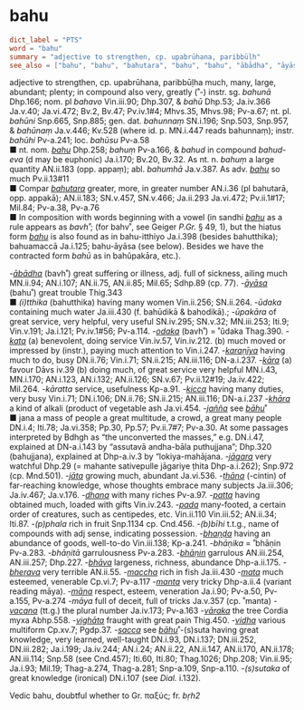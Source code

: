 # bahu

``` toml
dict_label = "PTS"
word = "bahu"
summary = "adjective to strengthen, cp. upabrūhana, paribbūḷh"
see_also = ["bahu", "bahu", "bahutara", "bahu", "bahu", "ābādha", "āyāsa", "odaka", "kata", "karaṇīya", "kāra", "kicca", "khāra", "jañña", "bāhu", "jāgara", "jāta", "ṭhāna", "dhana", "patta", "pada", "bhaṇḍa", "bhāṇin", "bhāva", "bherava", "maccha", "mata", "manta", "māna", "vacana", "vāraka", "vighāta", "vidha", "sacca", "bāhu"]
```

adjective to strengthen, cp. upabrūhana, paribbūḷha much, many, large, abundant; plenty; in compound also very, greatly (˚\-) instr. sg. *bahunā* Dhp.166; nom. pl *bahavo* Vin.iii.90; Dhp.307, & *bahū* Dhp.53; Ja.iv.366 Ja.v.40; Ja.vi.472; Bv.2, Bv.47; Pv.iv.1#4; Mhvs.35, Mhvs.98; Pv\-a.67; nt. pl. *bahūni* Snp.665, Snp.885; gen. dat. *bahunnaṃ* SN.i.196; Snp.503, Snp.957, & *bahūnaṃ* Ja.v.446; Kv.528 (where id. p. MN.i.447 reads bahunnaṃ); instr. *bahūhi* Pv\-a.241; loc. *bahūsu* Pv\-a.58  
■ nt. nom. *[bahu](bahu.md)* Dhp.258; *bahuṃ* Pv\-a.166, & *bahud* in compound *bahud\-eva* (d may be euphonic) Ja.i.170; Bv.20, Bv.32. As nt. n. *bahuṃ* a large quantity AN.ii.183 (opp. appaṃ); abl. *bahumhā* Ja.v.387. As adv. *[bahu](bahu.md)* so much Pv.ii.13#11  
■ Compar *[bahutara](bahutara.md)* greater, more, in greater number AN.i.36 (pl bahutarā, opp. appakā); AN.ii.183; SN.v.457, SN.v.466; Ja.ii.293 Ja.vi.472; Pv.ii.1#17; Mil.84; Pv\-a.38, Pv\-a.76  
■ In composition with words beginning with a vowel (in sandhi *[bahu](bahu.md)* as a rule appears as *bavh˚*; (for bahv˚, see Geiger *P.Gr.* § 49, 1), but the hiatus form *[bahu](bahu.md)* is also found as in bahu\-itthiyo Ja.i.398 (besides bahutthika); bahuamaccā Ja.i.125; bahu\-āyāsa (see below). Besides we have the contracted form *bahū* as in bahûpakāra, etc.).

*\-[ābādha](ābādha.md)* (bavh˚) great suffering or illness, adj. full of sickness, ailing much MN.ii.94; AN.i.107; AN.ii.75, AN.ii.85; Mil.65; Sdhp.89 (cp. 77). *\-[āyāsa](āyāsa.md)* (bahu˚) great trouble Thig.343  
■ *(i)tthika* (bahutthika) having many women Vin.ii.256; SN.ii.264. *\-ūdaka* containing much water Ja.iii.430 (f. bahūdikā & bahodikā).; *\-ūpakāra* of great service, very helpful, very useful SN.iv.295; SN.v.32; MN.iii.253; Iti.9; Vin.v.191; Ja.i.121; Pv.iv.1#56; Pv\-a.114. *\-[odaka](odaka.md)* (bavh˚) = ˚ûdaka Thag.390. *\-[kata](kata.md)* (a) benevolent, doing service Vin.iv.57, Vin.iv.212. (b) much moved or impressed by (instr.), paying much attention to Vin.i.247. *\-[karaṇīya](karaṇīya.md)* having much to do, busy DN.ii.76; Vin.i.71; SN.ii.215; AN.iii.116; DN\-a.i.237. *\-[kāra](kāra.md)* (a) favour Dāvs iv.39 (b) doing much, of great service very helpful MN.i.43, MN.i.170; AN.i.123, AN.i.132; AN.ii.126; SN.v.67; Pv.ii.12#19; Ja.iv.422; Mil.264. *\-kāratta* service, usefulness Kp\-a.91. *\-[kicca](kicca.md)* having many duties, very busy Vin.i.71; DN.i.106; DN.ii.76; SN.ii.215; AN.iii.116; DN\-a.i.237 *\-[khāra](khāra.md)* a kind of alkali (product of vegetable ash Ja.vi.454. *\-[jañña](jañña.md)* see *[bāhu](bāhu.md)*˚  
■ jana a mass of people a great multitude, a crowd, a great many people DN.i.4; Iti.78; Ja.vi.358; Pp.30, Pp.57; Pv.ii.7#7; Pv\-a.30. At some passages interpreted by Bdhgh as “the unconverted the masses,” e.g. DN.i.47, explained at DN\-a.i.143 by “assutavā andha\-bāla puthujjana”; Dhp.320 (bahujjana), explained at Dhp\-a.iv.3 by “lokiya\-mahājana. *\-[jāgara](jāgara.md)* very watchful Dhp.29 (= mahante sativepulle jāgariye ṭhita Dhp\-a.i.262); Snp.972 (cp. Mnd.501). *\-[jāta](jāta.md)* growing much, abundant Ja.vi.536. *\-[ṭhāna](ṭhāna.md)* (\-cintin) of far\-reaching knowledge, whose thoughts embrace many subjects Ja.iii.306; Ja.iv.467; Ja.v.176. *\-[dhana](dhana.md)* with many riches Pv\-a.97. *\-[patta](patta.md)* having obtained much, loaded with gifts Vin.iv.243. *\-[pada](pada.md)* many\-footed, a certain order of creatures, such as centipedes, etc. Vin.ii.110 Vin.iii.52; AN.ii.34; Iti.87. *\-(p)phala* rich in fruit Snp.1134 cp. Cnd.456. *\-(b)bīhi* t.t.g., name of compounds with adj sense, indicating possession. *\-[bhaṇḍa](bhaṇḍa.md)* having an abundance of goods, well\-to\-do Vin.iii.138; Kp\-a.241. *\-bhāṇika* = ˚bhāṇin Pv\-a.283. *\-bhāṇitā* garrulousness Pv\-a.283. *\-[bhāṇin](bhāṇin.md)* garrulous AN.iii.254, AN.iii.257; Dhp.227. *\-[bhāva](bhāva.md)* largeness, richness, abundance Dhp\-a.ii.175. *\-[bherava](bherava.md)* very terrible AN.ii.55. *\-[maccha](maccha.md)* rich in fish Ja.iii.430 *\-[mata](mata.md)* much esteemed, venerable Cp.vi.7; Pv\-a.117 *\-[manta](manta.md)* very tricky Dhp\-a.ii.4 (variant reading māya). *\-[māna](māna.md)* respect, esteem, veneration Ja.i.90; Pv\-a.50, Pv\-a.155, Pv\-a.274 *\-māya* full of deceit, full of tricks Ja.v.357 (cp. ˚manta) *\-[vacana](vacana.md)* (tt.g.) the plural number Ja.iv.173; Pv\-a.163 *\-[vāraka](vāraka.md)* the tree Cordia myxa Abhp.558. *\-[vighāta](vighāta.md)* fraught with great pain Thig.450. *\-[vidha](vidha.md)* various multiform Cp.xv.7; Pgdp.37. *\-[sacca](sacca.md)* see *[bāhu](bāhu.md)*˚\-(s)suta having great knowledge, very learned, well\-taught DN.i.93, DN.i.137; DN.iii.252, DN.iii.282; Ja.i.199; Ja.iv.244; AN.i.24; AN.ii.22, AN.ii.147, AN.ii.170, AN.ii.178; AN.iii.114; Snp.58 (see Cnd.457); Iti.60, Iti.80; Thag.1026; Dhp.208; Vin.ii.95; Ja.i.93; Mil.19; Thag\-a.274, Thag\-a.281; Snp\-a.109, Snp\-a.110. *\-(s)sutaka* of great knowledge (ironical) DN.i.107 (see *Dial.* i.132).

Vedic bahu, doubtful whether to Gr. παξύς; fr. *bṛh2*

